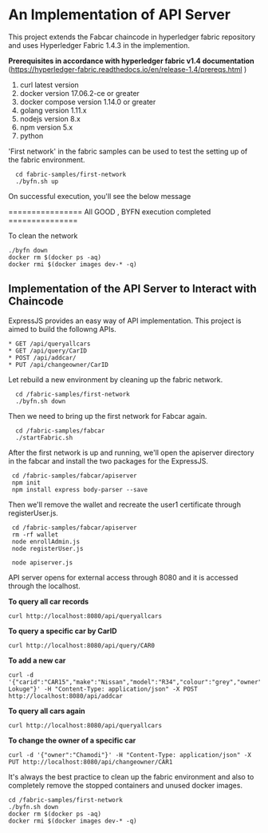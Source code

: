 # An Implementation of API Server
This project extends the Fabcar chaincode in hyperledger fabric repository and uses Hyperledger Fabric 1.4.3 in the implemention.

**Prerequisites in accordance with hyperledger fabric v1.4 documentation**  (https://hyperledger-fabric.readthedocs.io/en/release-1.4/prereqs.html )
1. curl latest version
2. docker version 17.06.2-ce or greater
3. docker compose version 1.14.0 or greater
4. golang version 1.11.x
5. nodejs version 8.x
6. npm version 5.x
7. python

'First network' in the fabric samples can be used to test the setting up of the fabric environment.
```
  cd fabric-samples/first-network   
  ./byfn.sh up
 ``` 
On successful execution, you'll see the below message
  
  ================ All GOOD , BYFN execution completed ===============
  
To clean the network  
  ```
  ./byfn down  
  docker rm $(docker ps -aq)  
  docker rmi $(docker images dev-* -q)  
  ```
  
  
  
## Implementation of the API Server to Interact with Chaincode
  
ExpressJS provides an easy way of API implementation. This project is aimed to build the followng APIs.

    * GET /api/queryallcars
    * GET /api/query/CarID
    * POST /api/addcar/ 
    * PUT /api/changeowner/CarID
 
Let rebuild a new environment by cleaning up the fabric network.  
```
  cd /fabric-samples/first-network  
  ./byfn.sh down  
 ```
Then we need to bring up the first network for Fabcar again.
```
  cd /fabric-samples/fabcar  
  ./startFabric.sh  
  ```
 After the first network is up and running, we'll open the apiserver directory in the fabcar and install the two packages for the ExpressJS.
 ```
  cd /fabric-samples/fabcar/apiserver  
  npm init  
  npm install express body-parser --save  
 ```
 Then we'll remove the wallet and recreate the user1 certificate through registerUser.js.
 ```
  cd /fabric-samples/fabcar/apiserver  
  rm -rf wallet  
  node enrollAdmin.js  
  node registerUser.js  
  
  node apiserver.js
   ```
API server opens for external access through 8080 and it is accessed through the localhost.  

**To query all car records**  
```
curl http://localhost:8080/api/queryallcars
```  
**To query a specific car by CarID**  
```
curl http://localhost:8080/api/query/CAR0
```  
**To add a new car**  
```
curl -d '{"carid":"CAR15","make":"Nissan","model":"R34","colour":"grey","owner":"Chamodi Lokuge"}' -H "Content-Type: application/json" -X POST http://localhost:8080/api/addcar
```  
**To query all cars again**  
```
curl http://localhost:8080/api/queryallcars
```
**To change the owner of a specific car**  
```
curl -d '{"owner":"Chamodi"}' -H "Content-Type: application/json" -X PUT http://localhost:8080/api/changeowner/CAR1
```  
It's always the best practice to clean up the fabric environment and also to completely remove the stopped containers and unused docker images.  
```
cd /fabric-samples/first-network  
./byfn.sh down
docker rm $(docker ps -aq)
docker rmi $(docker images dev-* -q)
```  









  
  
  
  







